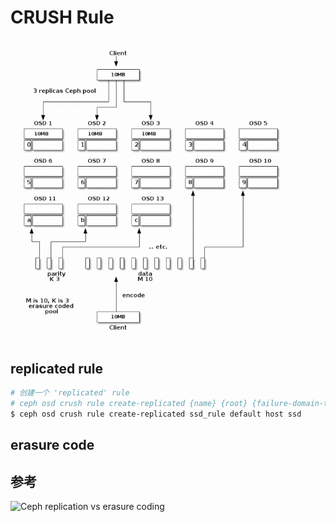 # CRUSH Rule

![replicated vs erasure coding](.images/erasure-coding-vs-replicated.png)

## replicated rule

```bash
# 创建一个 'replicated' rule
# ceph osd crush rule create-replicated {name} {root} {failure-domain-type} [{class}]
$ ceph osd crush rule create-replicated ssd_rule default host ssd
```

## erasure code

## 参考

![Ceph replication vs erasure coding](https://blog.dachary.org/2013/07/23/ceph-replication-vs-erasure-coding/)